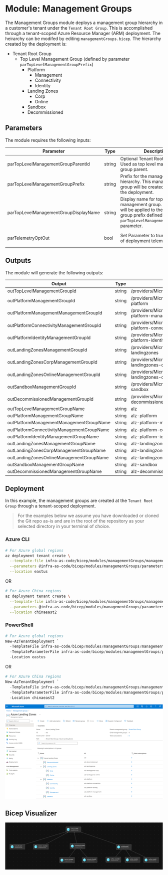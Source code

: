 # Module:  Management Groups

The Management Groups module deploys a management group hierarchy in a customer's tenant under the `Tenant Root Group`.  This is accomplished through a tenant-scoped Azure Resource Manager (ARM) deployment.  The heirarchy can be modifed by editing `managementGroups.bicep`.  The hierarchy created by the deployment is:

- Tenant Root Group
  - Top Level Management Group (defined by parameter `parTopLevelManagementGroupPrefix`)
    - Platform
      - Management
      - Connectivity
      - Identity
    - Landing Zones
      - Corp
      - Online
    - Sandbox
    - Decommissioned

## Parameters

The module requires the following inputs:

| Parameter                             | Type   | Description                                                                                                                                                     | Requirements                      | Example               |
| ------------------------------------- | ------ | --------------------------------------------------------------------------------------------------------------------------------------------------------------- | --------------------------------- | --------------------- |
| parTopLevelManagementGroupParentId    | string | Optional Tenant Root Group ID. Used as top level management group parent.                                                          |                                   |                       |
| parTopLevelManagementGroupPrefix      | string | Prefix for the management group hierarchy.  This management group will be created as part of the deployment.                                                    | 2-10 characters                   | `alz`                 |
| parTopLevelManagementGroupDisplayName | string | Display name for top level management group.  This name will be applied to the management group prefix defined in `parTopLevelManagementGroupPrefix` parameter. | Minimum two characters            | `Azure Landing Zones` |
| parTelemetryOptOut                    | bool   | Set Parameter to true to Opt-out of deployment telemetry                                                                                                        | Mandatory input, default: `false` | `false`               |

## Outputs

The module will generate the following outputs:

| Output                                     | Type   | Example                                                                    |
| ------------------------------------------ | ------ | -------------------------------------------------------------------------- |
| outTopLevelManagementGroupId               | string | /providers/Microsoft.Management/managementGroups/alz                       |
| outPlatformManagementGroupId               | string | /providers/Microsoft.Management/managementGroups/alz-platform              |
| outPlatformManagementManagementGroupId     | string | /providers/Microsoft.Management/managementGroups/alz-platform-management   |
| outPlatformConnectivityManagementGroupId   | string | /providers/Microsoft.Management/managementGroups/alz-platform-connectivity |
| outPlatformIdentityManagementGroupId       | string | /providers/Microsoft.Management/managementGroups/alz-platform-identity     |
| outLandingZonesManagementGroupId           | string | /providers/Microsoft.Management/managementGroups/alz-landingzones          |
| outLandingZonesCorpManagementGroupId       | string | /providers/Microsoft.Management/managementGroups/alz-landingzones-corp     |
| outLandingZonesOnlineManagementGroupId     | string | /providers/Microsoft.Management/managementGroups/alz-landingzones-online   |
| outSandboxManagementGroupId                | string | /providers/Microsoft.Management/managementGroups/alz-sandbox               |
| outDecommissionedManagementGroupId         | string | /providers/Microsoft.Management/managementGroups/alz-decommissioned        |
| outTopLevelManagementGroupName             | string | alz                                                                        |
| outPlatformManagementGroupName             | string | alz-platform                                                               |
| outPlatformManagementManagementGroupName   | string | alz-platform-management                                                    |
| outPlatformConnectivityManagementGroupName | string | alz-platform-connectivity                                                  |
| outPlatformIdentityManagementGroupName     | string | alz-platform-identity                                                      |
| outLandingZonesManagementGroupName         | string | alz-landingzones                                                           |
| outLandingZonesCorpManagementGroupName     | string | alz-landingzones-corp                                                      |
| outLandingZonesOnlineManagementGroupName   | string | alz-landingzones-online                                                    |
| outSandboxManagementGroupName              | string | alz-sandbox                                                                |
| outDecommissionedManagementGroupName       | string | alz-decommissioned                                                         |

## Deployment

In this example, the management groups are created at the `Tenant Root Group` through a tenant-scoped deployment.

> For the examples below we assume you have downloaded or cloned the Git repo as-is and are in the root of the repository as your selected directory in your terminal of choice.

### Azure CLI
```bash
# For Azure global regions
az deployment tenant create \
  --template-file infra-as-code/bicep/modules/managementGroups/managementGroups.bicep \
  --parameters @infra-as-code/bicep/modules/managementGroups/parameters/managementGroups.parameters.all.json \
  --location eastus
```
OR
```bash
# For Azure China regions
az deployment tenant create \
  --template-file infra-as-code/bicep/modules/managementGroups/managementGroups.bicep \
  --parameters @infra-as-code/bicep/modules/managementGroups/parameters/managementGroups.parameters.all.json \
  --location chinaeast2
```

### PowerShell

```powershell
# For Azure global regions
New-AzTenantDeployment `
  -TemplateFile infra-as-code/bicep/modules/managementGroups/managementGroups.bicep `
  -TemplateParameterFile infra-as-code/bicep/modules/managementGroups/parameters/managementGroups.parameters.all.json `
  -Location eastus
```
OR
```powershell
# For Azure China regions
New-AzTenantDeployment `
  -TemplateFile infra-as-code/bicep/modules/managementGroups/managementGroups.bicep `
  -TemplateParameterFile infra-as-code/bicep/modules/managementGroups/parameters/managementGroups.parameters.all.json `
  -Location chinaeast2  
```

![Example Deployment Output](media/exampleDeploymentOutput.png "Example Deployment Output")

## Bicep Visualizer

![Bicep Visualizer](media/bicepVisualizer.png "Bicep Visualizer")
